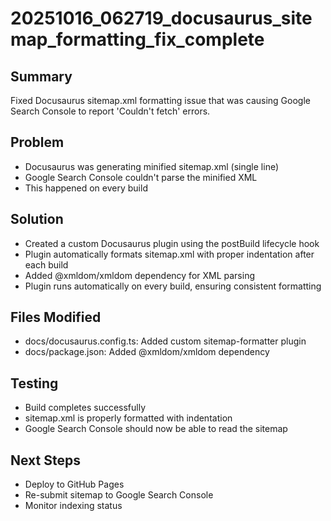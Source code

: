 # 20251016_062719_docusaurus_sitemap_formatting_fix_complete

## Summary
Fixed Docusaurus sitemap.xml formatting issue that was causing Google Search Console to report 'Couldn't fetch' errors.

## Problem
- Docusaurus was generating minified sitemap.xml (single line)
- Google Search Console couldn't parse the minified XML
- This happened on every build

## Solution
- Created a custom Docusaurus plugin using the postBuild lifecycle hook
- Plugin automatically formats sitemap.xml with proper indentation after each build
- Added @xmldom/xmldom dependency for XML parsing
- Plugin runs automatically on every build, ensuring consistent formatting

## Files Modified
- docs/docusaurus.config.ts: Added custom sitemap-formatter plugin
- docs/package.json: Added @xmldom/xmldom dependency

## Testing
- Build completes successfully
- sitemap.xml is properly formatted with indentation
- Google Search Console should now be able to read the sitemap

## Next Steps
- Deploy to GitHub Pages
- Re-submit sitemap to Google Search Console
- Monitor indexing status
